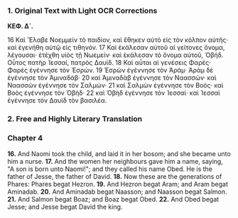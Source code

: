 ### 1. Original Text with Light OCR Corrections

**ΚΕΦ. Δ΄.**

16 Καὶ Ἔλαβε Νοεμμεὶν τὸ παιδίον, καὶ ἔθηκεν αὐτὸ εἰς τὸν κόλπον
   αὐτῆς· καὶ ἐγενήθη αὐτῷ εἰς τιθηνόν.
17 Καὶ ἐκάλεσαν αὐτοῦ αἱ γείτονες ὄνομα, λέγουσαι· ἐτέχθη υἱὸς τῇ
   Νωεμείν· καὶ ἐκάλεσαν τὸ ὄνομα αὐτοῦ, Ὀβήδ. Οὗτος πατὴρ Ἰεσσαί,
   πατρὸς Δαυίδ.
18 Καὶ αὗται αἱ γενέσεις Φαρές· Φαρὲς ἐγέννησε τὸν Ἑσρών.
19 Ἑσρὼν ἐγέννησε τὸν Ἀράμ· Ἀρὰμ δὲ ἐγέννησε τὸν Ἀμιναδάβ·
20 καὶ Ἀμιναδὰβ ἐγέννησε τὸν Ναασσών· καὶ Ναασσὼν ἐγέννησε τὸν
   Σαλμών·
21 καὶ Σαλμὼν ἐγέννησε τὸν Βοός· καὶ Βοὸς ἐγέννησε τὸν Ὀβήδ·
22 καὶ Ὀβὴδ ἐγέννησε τὸν Ἰεσσαί· καὶ Ἰεσσαὶ ἐγέννησε τὸν Δαυὶδ τὸν
   βασιλέα.

### 2. Free and Highly Literary Translation

### Chapter 4

**16.** And Naomi took the child, and laid it in her bosom; and she became unto him a nurse.
**17.** And the women her neighbours gave him a name, saying, "A son is born unto Naomi!"; and they called his name Obed. He is the father of Jesse, the father of David.
**18.** Now these are the generations of Phares: Phares begat Hezron.
**19.** And Hezron begat Aram; and Aram begat Aminadab.
**20.** And Aminadab begat Naasson; and Naasson begat Salmon.
**21.** And Salmon begat Boaz; and Boaz begat Obed.
**22.** And Obed begat Jesse; and Jesse begat David the king.